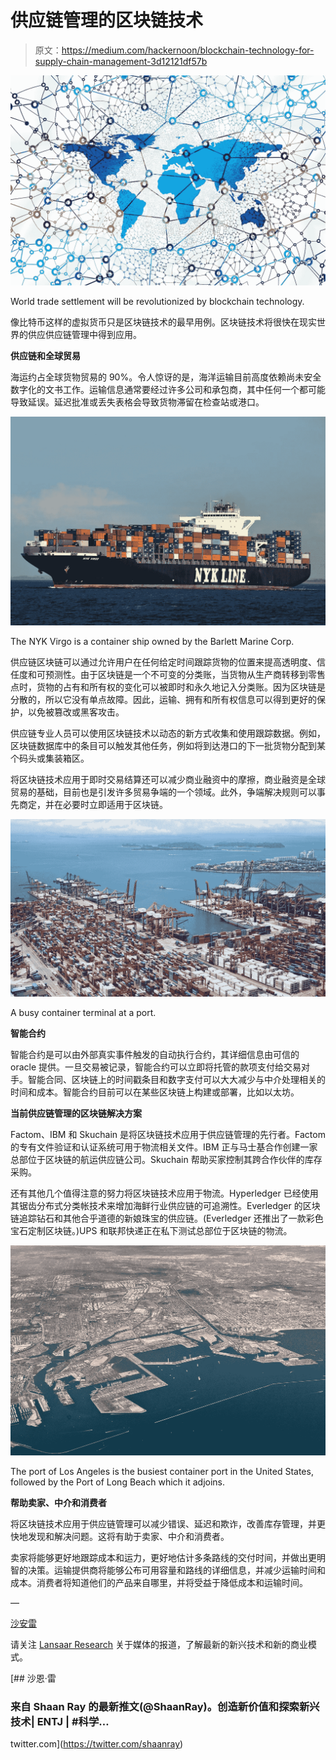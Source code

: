 # 供应链管理的区块链技术

> 原文：<https://medium.com/hackernoon/blockchain-technology-for-supply-chain-management-3d12121df57b>

![](img/2c004e489d35bcfbcaae7fac73355106.png)

World trade settlement will be revolutionized by blockchain technology.

像比特币这样的虚拟货币只是区块链技术的最早用例。区块链技术将很快在现实世界的供应供应链管理中得到应用。

**供应链和全球贸易**

海运约占全球货物贸易的 90%。令人惊讶的是，海洋运输目前高度依赖尚未安全数字化的文书工作。运输信息通常要经过许多公司和承包商，其中任何一个都可能导致延误。延迟批准或丢失表格会导致货物滞留在检查站或港口。

![](img/2f0db7adaad201105d418cb72c79d1ba.png)

The NYK Virgo is a container ship owned by the Barlett Marine Corp.

供应链区块链可以通过允许用户在任何给定时间跟踪货物的位置来提高透明度、信任度和可预测性。由于区块链是一个不可变的分类账，当货物从生产商转移到零售点时，货物的占有和所有权的变化可以被即时和永久地记入分类账。因为区块链是分散的，所以它没有单点故障。因此，运输、拥有和所有权信息可以得到更好的保护，以免被篡改或黑客攻击。

供应链专业人员可以使用区块链技术以动态的新方式收集和使用跟踪数据。例如，区块链数据库中的条目可以触发其他任务，例如将到达港口的下一批货物分配到某个码头或集装箱区。

将区块链技术应用于即时交易结算还可以减少商业融资中的摩擦，商业融资是全球贸易的基础，目前也是引发许多贸易争端的一个领域。此外，争端解决规则可以事先商定，并在必要时立即适用于区块链。

![](img/a660cf20126696f45a6b5bb2158de8da.png)

A busy container terminal at a port.

**智能合约**

智能合约是可以由外部真实事件触发的自动执行合约，其详细信息由可信的 oracle 提供。一旦交易被记录，智能合约可以立即将托管的款项支付给交易对手。智能合同、区块链上的时间戳条目和数字支付可以大大减少与中介处理相关的时间和成本。智能合约目前可以在某些区块链上构建或部署，比如以太坊。

**当前供应链管理的区块链解决方案**

Factom、IBM 和 Skuchain 是将区块链技术应用于供应链管理的先行者。Factom 的专有文件验证和认证系统可用于物流相关文件。IBM 正与马士基合作创建一家总部位于区块链的航运供应链公司。Skuchain 帮助买家控制其跨合作伙伴的库存采购。

还有其他几个值得注意的努力将区块链技术应用于物流。Hyperledger 已经使用其锯齿分布式分类帐技术来增加海鲜行业供应链的可追溯性。Everledger 的区块链追踪钻石和其他合乎道德的新娘珠宝的供应链。(Everledger 还推出了一款彩色宝石定制区块链。)UPS 和联邦快递正在私下测试总部位于区块链的物流。

![](img/c408edabb4ecae583b8564c5d685d370.png)

The port of Los Angeles is the busiest container port in the United States, followed by the Port of Long Beach which it adjoins.

**帮助卖家、中介和消费者**

将区块链技术应用于供应链管理可以减少错误、延迟和欺诈，改善库存管理，并更快地发现和解决问题。这将有助于卖家、中介和消费者。

卖家将能够更好地跟踪成本和运力，更好地估计多条路线的交付时间，并做出更明智的决策。运输提供商将能够公布可用容量和路线的详细信息，并减少运输时间和成本。消费者将知道他们的产品来自哪里，并将受益于降低成本和运输时间。

—

[沙安雷](http://www.shaanray.com/)

请关注 [Lansaar Research](https://medium.com/lansaar) 关于媒体的报道，了解最新的新兴技术和新的商业模式。

[](https://twitter.com/shaanray) [## 沙恩·雷

### 来自 Shaan Ray 的最新推文(@ShaanRay)。创造新价值和探索新兴技术| ENTJ | #科学…

twitter.com](https://twitter.com/shaanray)
